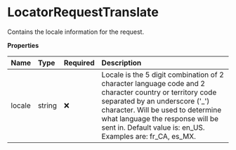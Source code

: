 # LocatorRequestTranslate

Contains the locale information for the request.

**Properties**

| Name   | Type   | Required | Description                                                                                                                                                                                                                                                                      |
| :----- | :----- | :------- | :------------------------------------------------------------------------------------------------------------------------------------------------------------------------------------------------------------------------------------------------------------------------------- |
| locale | string | ❌       | Locale is the 5 digit combination of 2 character language code and 2 character country or territory code separated by an underscore ('\_') character. Will be used to determine what language the response will be sent in. Default value is: en_US. Examples are: fr_CA, es_MX. |

<!-- This file was generated by liblab | https://liblab.com/ -->

